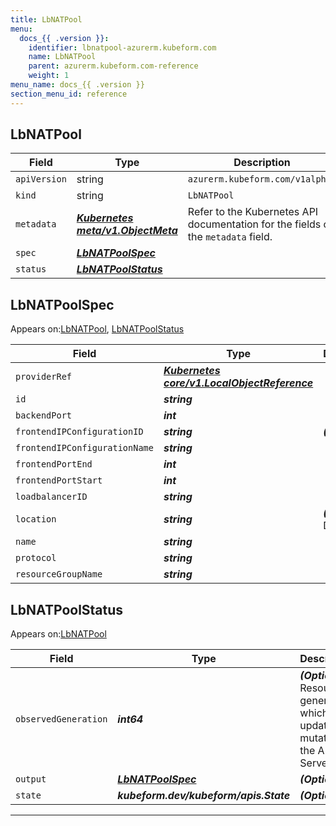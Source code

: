 ```yaml
---
title: LbNATPool
menu:
  docs_{{ .version }}:
    identifier: lbnatpool-azurerm.kubeform.com
    name: LbNATPool
    parent: azurerm.kubeform.com-reference
    weight: 1
menu_name: docs_{{ .version }}
section_menu_id: reference
---
```


## LbNATPool
| Field | Type | Description |
| ------ | ----- | ----------- |
| `apiVersion` | string | `azurerm.kubeform.com/v1alpha1` |
|    `kind` | string | `LbNATPool` |
| `metadata` | ***[Kubernetes meta/v1.ObjectMeta](https://kubernetes.io/docs/reference/generated/kubernetes-api/v1.13/#objectmeta-v1-meta)***|Refer to the Kubernetes API documentation for the fields of the `metadata` field.|
| `spec` | ***[LbNATPoolSpec](#LbNATPoolSpec)***||
| `status` | ***[LbNATPoolStatus](#LbNATPoolStatus)***||
## LbNATPoolSpec

Appears on:[LbNATPool](#LbNATPool), [LbNATPoolStatus](#LbNATPoolStatus)

| Field | Type | Description |
| ------ | ----- | ----------- |
| `providerRef` | ***[Kubernetes core/v1.LocalObjectReference](https://kubernetes.io/docs/reference/generated/kubernetes-api/v1.13/#localobjectreference-v1-core)***||
| `id` | ***string***||
| `backendPort` | ***int***||
| `frontendIPConfigurationID` | ***string***| ***(Optional)*** |
| `frontendIPConfigurationName` | ***string***||
| `frontendPortEnd` | ***int***||
| `frontendPortStart` | ***int***||
| `loadbalancerID` | ***string***||
| `location` | ***string***| ***(Optional)*** Deprecated|
| `name` | ***string***||
| `protocol` | ***string***||
| `resourceGroupName` | ***string***||
## LbNATPoolStatus

Appears on:[LbNATPool](#LbNATPool)

| Field | Type | Description |
| ------ | ----- | ----------- |
| `observedGeneration` | ***int64***| ***(Optional)*** Resource generation, which is updated on mutation by the API Server.|
| `output` | ***[LbNATPoolSpec](#LbNATPoolSpec)***| ***(Optional)*** |
| `state` | ***kubeform.dev/kubeform/apis.State***| ***(Optional)*** |
---
